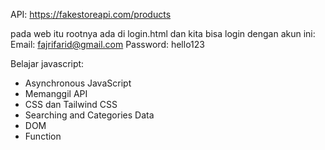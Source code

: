API: https://fakestoreapi.com/products

pada web itu rootnya ada di login.html dan kita bisa login dengan akun ini:
Email: fajrifarid@gmail.com
Password: hello123


Belajar javascript:
- Asynchronous JavaScript
- Memanggil API
- CSS dan Tailwind CSS
- Searching and Categories Data
- DOM
- Function
